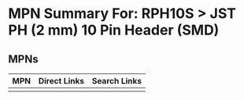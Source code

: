 



# MPN Summary For: RPH10S > JST PH (2 mm) 10 Pin Header (SMD)

## MPNs
  

|MPN|Direct Links|Search Links|
| :--- | :--- | :--- |
||||

